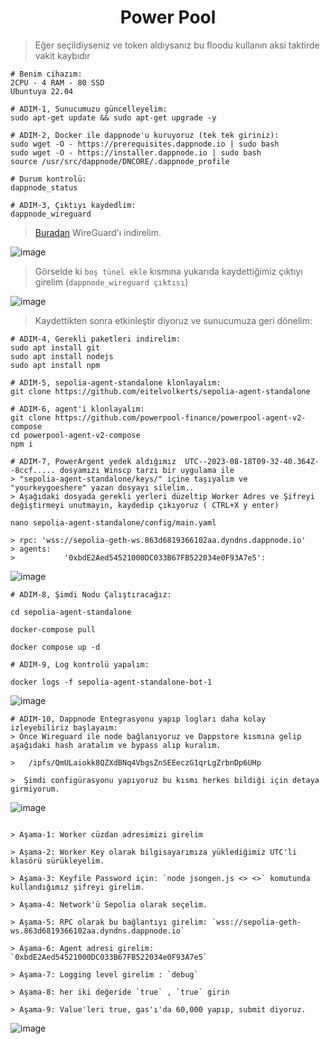 <h1 align="center"> Power Pool </h1>

> Eğer seçildiyseniz ve token aldıysanız bu floodu kullanın aksi taktirde vakit kaybıdır

```console
# Benim cihazım:
2CPU - 4 RAM - 80 SSD
Ubuntuya 22.04 
```

```console
# ADIM-1, Sunucumuzu güncelleyelim:
sudo apt-get update && sudo apt-get upgrade -y
```

```console
# ADIM-2, Docker ile dappnode'u kuruyoruz (tek tek giriniz):
sudo wget -O - https://prerequisites.dappnode.io | sudo bash
sudo wget -O - https://installer.dappnode.io | sudo bash
source /usr/src/dappnode/DNCORE/.dappnode_profile

# Durum kontrolü:
dappnode_status
```

```console
# ADIM-3, Çıktıyı kaydedlim:
dappnode_wireguard
```

> [Buradan](https://www.wireguard.com/install/) WireGuard'ı indirelim.

![image](https://github.com/ruesandora/PowerPool/assets/101149671/23e38061-fd30-4e7a-8cce-ca6eeb5cde39)

> Görselde ki `boş tünel ekle` kısmına yukarıda kaydettiğimiz çıktıyı girelim (`dappnode_wireguard çıktısı`)

![image](https://github.com/ruesandora/PowerPool/assets/101149671/19601e12-12a4-4455-bafd-07b9a4ae1eb0)

> Kaydettikten sonra etkinleştir diyoruz ve sunucumuza geri dönelim:

```console
# ADIM-4, Gerekli paketleri indirelim:
sudo apt install git
sudo apt install nodejs
sudo apt install npm
```

```console
# ADIM-5, sepolia-agent-standalone klonlayalım:
git clone https://github.com/eitelvolkerts/sepolia-agent-standalone
```

```console
# ADIM-6, agent'i klonlayalım:
git clone https://github.com/powerpool-finance/powerpool-agent-v2-compose
cd powerpool-agent-v2-compose
npm i
```

```console
# ADIM-7, PowerArgent yedek aldığımız  UTC--2023-08-18T09-32-40.364Z--8ccf..... dosyamızı Winscp tarzı bir uygulama ile
> "sepolia-agent-standalone/keys/" içine taşıyalım ve "yourkeygoeshere" yazan dosyayı silelim..
> Aşağıdaki dosyada gerekli yerleri düzeltip Worker Adres ve Şifreyi değiştirmeyi unutmayın, kaydedip çıkıyoruz ( CTRL+X y enter)

nano sepolia-agent-standalone/config/main.yaml

> rpc: 'wss://sepolia-geth-ws.863d6819366102aa.dyndns.dappnode.io'
> agents:
>           '0xbdE2Aed54521000DC033B67FB522034e0F93A7e5':
```
![image](https://github.com/ahmkah/PowerPool/assets/99053148/af846c7d-001a-4752-90c2-892795e1fa26)

```console
# ADIM-8, Şimdi Nodu Çalıştıracağız:

cd sepolia-agent-standalone

docker-compose pull

docker compose up -d
```

```console
# ADIM-9, Log kontrolü yapalım:

docker logs -f sepolia-agent-standalone-bot-1
```

![image](https://github.com/ahmkah/PowerPool/assets/99053148/9fbc36d0-da82-42c5-8c34-2557a796cfe9)

```console
# ADIM-10, Dappnode Entegrasyonu yapıp logları daha kolay izleyebiliriz başlayaım:
> Önce Wireguard ile node bağlanıyoruz ve Dappstore kısmına gelip aşağıdaki hash aratalım ve bypass alıp kuralım.

>   /ipfs/QmULaiokk8QZXdBNq4VbgsZnSEEeczG1qrLgZrbnDp6UHp

>  Şimdi configürasyonu yapıyoruz bu kısmı herkes bildiği için detaya girmiyorum. 

```
![image](https://github.com/ahmkah/PowerPool/assets/99053148/d3681136-db1b-4b78-8bc6-dc622f2df3e5)

```console

> Aşama-1: Worker cüzdan adresimizi girelim

> Aşama-2: Worker Key olarak bilgisayarımıza yüklediğimiz UTC'li klasörü sürükleyelim.

> Aşama-3: Keyfile Password için: `node jsongen.js <> <>` komutunda kullandığımız şifreyi girelim.

> Aşama-4: Network'ü Sepolia olarak seçelim.

> Aşama-5: RPC olarak bu bağlantıyı girelim: `wss://sepolia-geth-ws.863d6819366102aa.dyndns.dappnode.io`

> Aşama-6: Agent adresi girelim: `0xbdE2Aed54521000DC033B67FB522034e0F93A7e5`

> Aşama-7: Logging level girelim : `debug`

> Aşama-8: her iki değeride `true` , `true` girin

> Aşama-9: Value'leri true, gas'ı'da 60,000 yapıp, submit diyoruz.

```
![image](https://github.com/ahmkah/PowerPool/assets/99053148/3ef81bd0-a9da-46ed-aeef-f6255b986dd1)















